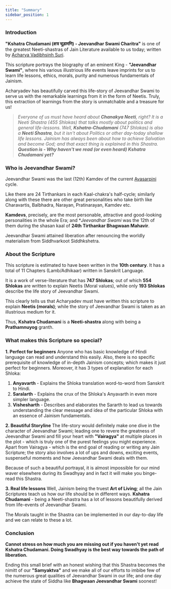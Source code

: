 ```yaml
---
title: "Summary"
sidebar_position: 1
---
```


### Introduction

**"Kshatra Chudamani (क्षत्र चूड़ामणि) - Jeevandhar Swami Charitra"** is one of the greatest Neeti-shastras of Jain Literature available to us today; written by [Acharya Vadibhsinh Suri](/docs/Biographies/Acharya_Vadibhsinh.md).

This scripture portrays the biography of an eminent King - **"Jeevandhar Swami"**, where his various illustrious life events leave imprints for us to learn life lessons, ethics, morals, purity and numerous fundamentals of Jainism.

Acharyadev has beautifully carved this life-story of Jeevandhar Swami to serve us with the remarkable learnings from it in the form of Neetis. Truly, this extraction of learnings from the story is unmatchable and a treasure for us!

> *Everyone of us must have heard about **Chanakya Neeti**, right? It is a Neeti Shastra (455 Shlokas) that talks mostly about politics and general life-lessons. Well, **Kshatra-Chudamani** (747 Shlokas) is also a **Neeti Shastra**, but it isn't about Politics or other day-today shallow life lessons. Jainism has always been about how to achieve Salvation and become God; and that exact thing is explained in this Shastra. **Question is - Why haven't we read (or even heard) Kshatra Chudamani yet?***

### Who is Jeevandhar Swami?

Jeevandhar Swami was the last (12th) Kamdev of the current [Avasarpini](/docs/Insights/Kaal_Chakra.md) cycle.

Like there are 24 Tirthankars in each Kaal-chakra's half-cycle; similarly along with these there are other great personalities who take birth like Charavartis, Balbhadra, Narayan, Pratinarayan, Kamdev etc.

**Kamdevs**, precisely, are the most personable, attractive and good-looking personalities in the whole Era; and **Jeevandhar Swami* was the 12th of them during the shasan kaal of **24th Tirthankar Bhagwaan Mahavir**.

Jeevandhar Swami attained liberation after renouncing the worldly materialism from Siddhvarkoot Siddhkshetra.

### About the Scripture

This scripture is estimated to have been written in the **10th century**. It has a total of 11 Chapters (Lamb/Adhikaar) written in Sanskrit Language.

It is a work of verse-literature that has **747 Shlokas**; out of which **554 Shlokas** are written to explain Neetis (Moral values), while only **193 Shlokas** describe the life story of Jeevandhar Swami.

This clearly tells us that Acharyadev must have written this scripture to explain **Neetis (morals)**; while the story of Jeevandhar Swami is taken as an illustrious medium for it.

Thus, **Kshatra Chudamani** is a **Neeti-shastra** along with being a **Prathamnuyog** granth.

### What makes this Scripture so special?

**1. Perfect for beginners**
Anyone who has basic knowledge of Hindi language can read and understand this easily. Also, there is no specific prerequisite of knowledge of in-depth Jainism concepts; which makes it just perfect for beginners. Moreover, it has 3 types of explanation for each Shloka:

1. **Anyavarth** - Explains the Shloka translation word-to-word from Sanskrit to Hindi.
2. **Saralarth** - Explains the crux of the Shloka's Anyavarth in even more simpler language.
3. **Vishesharth** - Describes and elaborates the Sararth to lead us towards understanding the clear message and idea of the particular Shloka with an essence of Jainism fundamentals.

**2. Beautiful Storyline**
The life-story would definitely make one dive in the character of Jeevandhar Swami; leading one to revere the greatness of Jeevandhar Swami and fill your heart with **"Vairagya"** at multiple places in the plot - which is truly one of the purest feelings you might experience. Apart from Vairagya - which is the end goal of reading or writing any Jain Scripture; the story also involves a lot of ups and downs, exciting events, suspenseful moments and how Jeevandhar Swami deals with them. 

Because of such a beautiful portrayal, it is almost impossible for our mind waver elsewhere during its Swadhyay and in fact it will make you binge-read this Shastra. 

**3. Real life lessons**
Well, Jainism being the truest **Art of Living**; all the Jain Scriptures teach us how our life should be in different ways. **Kshatra Chudamani** - being a Neeti-shastra has a lot of lessons beautifully derived from life-events of Jeevandhar Swami. 

The Morals taught in the Shastra can be implemented in our day-to-day life and we can relate to these a lot.

### Conclusion

**Cannot stress on how much you are missing out if you haven't yet read Kshatra Chudamani. Doing Swadhyay is the best way towards the path of liberation.**

Ending this small brief with an honest wishing that this Shastra becomes the nimitt of our **"Samyaktva"** and we make all of our efforts to imbibe few of the numerous great qualities of Jeevandhar Swami in our life; and one day achieve the state of Siddha like **Bhagwaan Jeevandhar Swami** soonest!








